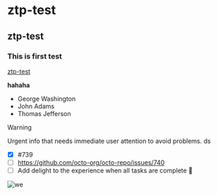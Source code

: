 # ztp-test
## ztp-test
### This is first test

[ztp-test](https://www.baidu.com)

**hahaha**

- George Washington
- John Adams
- Thomas Jefferson

> [!WARNING]
> Urgent info that needs immediate user attention to avoid problems.
> ds

- [x] #739
- [ ] https://github.com/octo-org/octo-repo/issues/740
- [ ] Add delight to the experience when all tasks are complete :tada:

![we](https://myoctocat.com/assets/images/base-octocat.svg)
